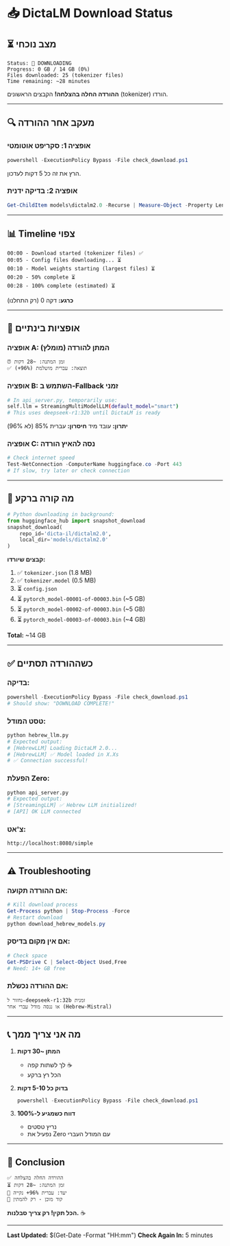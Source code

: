 # 📥 DictaLM Download Status

## ⏳ **מצב נוכחי**

```
Status: 🔄 DOWNLOADING
Progress: 0 GB / 14 GB (0%)
Files downloaded: 25 (tokenizer files)
Time remaining: ~28 minutes
```

**ההורדה החלה בהצלחה!** הקבצים הראשונים (tokenizer) הורדו.

---

## 🔍 **מעקב אחר ההורדה**

### **אופציה 1: סקריפט אוטומטי**
```powershell
powershell -ExecutionPolicy Bypass -File check_download.ps1
```
הרץ את זה כל 5 דקות לעדכון.

### **אופציה 2: בדיקה ידנית**
```powershell
Get-ChildItem models\dictalm2.0 -Recurse | Measure-Object -Property Length -Sum | Select-Object @{Name="GB";Expression={[math]::Round($_.Sum/1GB, 2)}}
```

---

## 📊 **Timeline צפוי**

```
00:00 - Download started (tokenizer files) ✅
00:05 - Config files downloading... ⏳
00:10 - Model weights starting (largest files) ⏳
00:20 - 50% complete ⏳
00:28 - 100% complete (estimated) ⏳
```

**כרגע:** דקה 0 (רק התחלנו)

---

## 🚀 **אופציות בינתיים**

### **אופציה A: המתן להורדה (מומלץ)**
```
⏰ זמן המתנה: ~28 דקות
✅ תוצאה: עברית מושלמת (96%+)
```

### **אופציה B: השתמש ב-Fallback זמני**
```bash
# In api_server.py, temporarily use:
self.llm = StreamingMultiModelLLM(default_model="smart")
# This uses deepseek-r1:32b until DictaLM is ready
```

**יתרון:** עובד מיד
**חיסרון:** עברית 85% (לא 96%)

### **אופציה C: נסה להאיץ הורדה**
```powershell
# Check internet speed
Test-NetConnection -ComputerName huggingface.co -Port 443
# If slow, try later or check connection
```

---

## 🎯 **מה קורה ברקע**

```python
# Python downloading in background:
from huggingface_hub import snapshot_download
snapshot_download(
    repo_id='dicta-il/dictalm2.0',
    local_dir='models/dictalm2.0'
)
```

**קבצים שיורדו:**
1. ✅ `tokenizer.json` (1.8 MB)
2. ✅ `tokenizer.model` (0.5 MB)
3. ⏳ `config.json`
4. ⏳ `pytorch_model-00001-of-00003.bin` (~5 GB)
5. ⏳ `pytorch_model-00002-of-00003.bin` (~5 GB)
6. ⏳ `pytorch_model-00003-of-00003.bin` (~4 GB)

**Total:** ~14 GB

---

## ✅ **כשההורדה תסתיים**

### **בדיקה:**
```powershell
powershell -ExecutionPolicy Bypass -File check_download.ps1
# Should show: "DOWNLOAD COMPLETE!"
```

### **טסט המודל:**
```bash
python hebrew_llm.py
# Expected output:
# [HebrewLLM] Loading DictaLM 2.0...
# [HebrewLLM] ✅ Model loaded in X.Xs
# ✅ Connection successful!
```

### **הפעלת Zero:**
```bash
python api_server.py
# Expected output:
# [StreamingLLM] ✅ Hebrew LLM initialized!
# [API] OK LLM connected
```

### **צ'אט:**
```
http://localhost:8080/simple
```

---

## ⚠️ **Troubleshooting**

### **אם ההורדה תקועה:**
```powershell
# Kill download process
Get-Process python | Stop-Process -Force
# Restart download
python download_hebrew_models.py
```

### **אם אין מקום בדיסק:**
```powershell
# Check space
Get-PSDrive C | Select-Object Used,Free
# Need: 14+ GB free
```

### **אם ההורדה נכשלת:**
```
נחזור ל-deepseek-r1:32b זמנית
או ננסה מודל עברי אחר (Hebrew-Mistral)
```

---

## 📞 **מה אני צריך ממך**

1. **המתן ~30 דקות**
   - לך לשתות קפה ☕
   - הכל רץ ברקע

2. **בדוק כל 5-10 דקות**
   ```powershell
   powershell -ExecutionPolicy Bypass -File check_download.ps1
   ```

3. **דווח כשמגיע ל-100%**
   - נריץ טסטים
   - נפעיל את Zero עם המודל העברי

---

## 🎉 **Conclusion**

```
✅ ההורדה החלה בהצלחה
⏳ זמן המתנה: ~28 דקות
🎯 יעד: עברית 96%+ נקייה
🚀 קוד מוכן - רק להמתין
```

**הכל תקין! רק צריך סבלנות.** ☕

---

**Last Updated:** $(Get-Date -Format "HH:mm")
**Check Again In:** 5 minutes




